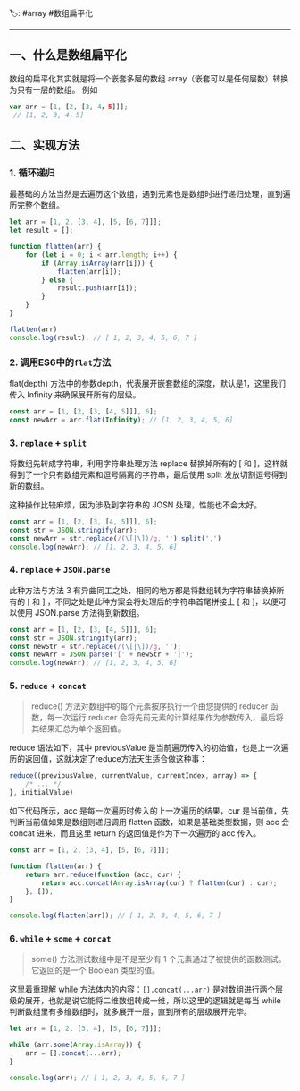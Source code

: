 🏷: #array  #数组扁平化
***

## 一、什么是数组扁平化

数组的扁平化其实就是将一个嵌套多层的数组 array（嵌套可以是任何层数）转换为只有一层的数组。
例如

```javascript
var arr = [1, [2, [3, 4，5]]]; 
 // [1, 2, 3, 4，5]
```

## 二、实现方法

### 1. 循环递归

最基础的方法当然是去遍历这个数组，遇到元素也是数组时进行递归处理，直到遍历完整个数组。

```javascript
let arr = [1, 2, [3, 4], [5, [6, 7]]];
let result = [];

function flatten(arr) {
	for (let i = 0; i < arr.length; i++) {
		if (Array.isArray(arr[i])) {
			flatten(arr[i]);
		} else {
			result.push(arr[i]);
		}
	}
}

flatten(arr)
console.log(result); // [ 1, 2, 3, 4, 5, 6, 7 ]
```

### 2. 调用ES6中的`flat`方法

flat(depth) 方法中的参数depth，代表展开嵌套数组的深度，默认是1，这里我们传入 Infinity 来确保展开所有的层级。

```javascript
const arr = [1, [2, [3, [4, 5]]], 6];
const newArr = arr.flat(Infinity); // [1, 2, 3, 4, 5, 6]
```

### 3. `replace` + `split`

将数组先转成字符串，利用字符串处理方法 replace 替换掉所有的 [ 和 ]，这样就得到了一个只有数组元素和逗号隔离的字符串，最后使用 split 发放切割逗号得到新的数组。

这种操作比较麻烦，因为涉及到字符串的 JOSN 处理，性能也不会太好。

```javascript
const arr = [1, [2, [3, [4, 5]]], 6];
const str = JSON.stringify(arr);
const newArr = str.replace(/(\[|\])/g, '').split(',')
console.log(newArr); // [1, 2, 3, 4, 5, 6]
```

### 4. `replace` + `JSON.parse`

此种方法与方法 3 有异曲同工之处，相同的地方都是将数组转为字符串替换掉所有的 [ 和 ] ，不同之处是此种方案会将处理后的字符串首尾拼接上 [ 和 ]，以便可以使用 JSON.parse 方法得到新数组。

```javascript
const arr = [1, [2, [3, [4, 5]]], 6];
const str = JSON.stringify(arr);
const newStr = str.replace(/(\[|\])/g, '');
const newArr = JSON.parse('[' + newStr + ']');
console.log(newArr); // [1, 2, 3, 4, 5, 6]
```

### 5. `reduce` + `concat`

> reduce() 方法对数组中的每个元素按序执行一个由您提供的 reducer 函数，每一次运行 reducer 会将先前元素的计算结果作为参数传入，最后将其结果汇总为单个返回值。

reduce 语法如下，其中 previousValue 是当前遍历传入的初始值，也是上一次遍历的返回值，这就决定了reduce方法天生适合做这种事：

```javascript
reduce((previousValue, currentValue, currentIndex, array) => {
	/* ... */
}, initialValue)
```

如下代码所示，acc 是每一次遍历时传入的上一次遍历的结果，cur 是当前值，先判断当前值如果是数组则递归调用 flatten 函数，如果是基础类型数据，则 acc 会 concat 进来，而且这里 return 的返回值是作为下一次遍历的 acc 传入。

```javascript
const arr = [1, 2, [3, 4], [5, [6, 7]]];

function flatten(arr) {
	return arr.reduce(function (acc, cur) {
		return acc.concat(Array.isArray(cur) ? flatten(cur) : cur);
	}, []);
}

console.log(flatten(arr)); // [ 1, 2, 3, 4, 5, 6, 7 ]
```

### 6. `while` + `some` + `concat`

> some() 方法测试数组中是不是至少有 1 个元素通过了被提供的函数测试。它返回的是一个 Boolean 类型的值。

这里着重理解 while 方法体内的内容：`[].concat(...arr)` 是对数组进行两个层级的展开，也就是说它能将二维数组转成一维，所以这里的逻辑就是每当 while 判断数组里有多维数组时，就多展开一层，直到所有的层级展开完毕。


```javascript
let arr = [1, 2, [3, 4], [5, [6, 7]]];

while (arr.some(Array.isArray)) {
	arr = [].concat(...arr);
}

console.log(arr); // [ 1, 2, 3, 4, 5, 6, 7 ]
```


